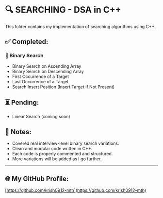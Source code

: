 # 🔍 SEARCHING - DSA in C++

This folder contains my implementation of searching algorithms using C++.

## ✅ Completed:

### 🔹 Binary Search
- Binary Search on Ascending Array
- Binary Search on Descending Array
- First Occurrence of a Target
- Last Occurrence of a Target
- Search Insert Position (Insert Target if Not Present)

## ⏳ Pending:
- Linear Search (coming soon)

## 📌 Notes:
- Covered real interview-level binary search variations.
- Clean and modular code written in C++.
- Each code is properly commented and structured.
- More variations will be added as I go further.

---

## 🌐 My GitHub Profile:
[https://github.com/krish0912-mth](https://github.com/krish0912-mth)


